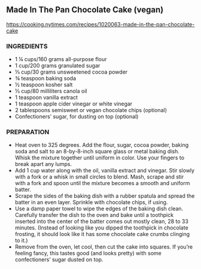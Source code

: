 ## Made In The Pan Chocolate Cake (vegan)

<https://cooking.nytimes.com/recipes/1020063-made-in-the-pan-chocolate-cake>

### INGREDIENTS
- 1 ¼ cups/160 grams all-purpose flour
- 1 cup/200 grams granulated sugar
- ⅓ cup/30 grams unsweetened cocoa powder
- ¾ teaspoon baking soda
- ½ teaspoon kosher salt
- ⅓ cup/80 milliliters canola oil
- 1 teaspoon vanilla extract
- 1 teaspoon apple cider vinegar or white vinegar
- 2 tablespoons semisweet or vegan chocolate chips (optional)
- Confectioners’ sugar, for dusting on top (optional)

### PREPARATION
- Heat oven to 325 degrees. Add the flour, sugar, cocoa powder, baking soda and salt to an 8-by-8-inch square glass or metal baking dish. Whisk the mixture together until uniform in color. Use your fingers to break apart any lumps.
- Add 1 cup water along with the oil, vanilla extract and vinegar. Stir slowly with a fork or a whisk in small circles to blend. Mash, scrape and stir with a fork and spoon until the mixture becomes a smooth and uniform batter.
- Scrape the sides of the baking dish with a rubber spatula and spread the batter in an even layer. Sprinkle with chocolate chips, if using.
- Use a damp paper towel to wipe the edges of the baking dish clean. Carefully transfer the dish to the oven and bake until a toothpick inserted into the center of the batter comes out mostly clean, 28 to 33 minutes. (Instead of looking like you dipped the toothpick in chocolate frosting, it should look like it has some chocolate cake crumbs clinging to it.)
- Remove from the oven, let cool, then cut the cake into squares. If you’re feeling fancy, this tastes good (and looks pretty) with some confectioners’ sugar dusted on top.
